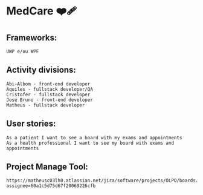 # MedCare ❤️‍🩹


## Frameworks:
	UWP e/ou WPF

## Activity divisions:
	Abi-Albom - front-end developer
	Aquiles - fullstack developer/QA
	Cristofer - fullstack developer
	José Bruno - front-end developer
	Matheus - fullstack developer

## User stories:
	As a patient I want to see a board with my exams and appointments
	As a health professional I want to see my board with exams and appointments

## Project Manage Tool:
	https://matheusc03lh0.atlassian.net/jira/software/projects/OLPO/boards/3?assignee=60a1c5d75d67f20069226cfb
